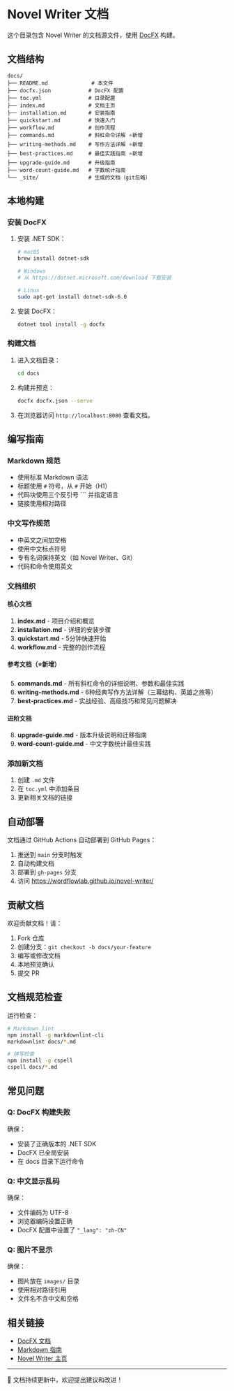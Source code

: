 # Novel Writer 文档

这个目录包含 Novel Writer 的文档源文件，使用 [DocFX](https://dotnet.github.io/docfx/) 构建。

## 文档结构

```
docs/
├── README.md              # 本文件
├── docfx.json            # DocFX 配置
├── toc.yml               # 目录配置
├── index.md              # 文档主页
├── installation.md       # 安装指南
├── quickstart.md         # 快速入门
├── workflow.md           # 创作流程
├── commands.md           # 斜杠命令详解 ⭐新增
├── writing-methods.md    # 写作方法详解 ⭐新增
├── best-practices.md     # 最佳实践指南 ⭐新增
├── upgrade-guide.md      # 升级指南
├── word-count-guide.md   # 字数统计指南
└── _site/                # 生成的文档（git忽略）
```

## 本地构建

### 安装 DocFX

1. 安装 .NET SDK：
   ```bash
   # macOS
   brew install dotnet-sdk

   # Windows
   # 从 https://dotnet.microsoft.com/download 下载安装

   # Linux
   sudo apt-get install dotnet-sdk-6.0
   ```

2. 安装 DocFX：
   ```bash
   dotnet tool install -g docfx
   ```

### 构建文档

1. 进入文档目录：
   ```bash
   cd docs
   ```

2. 构建并预览：
   ```bash
   docfx docfx.json --serve
   ```

3. 在浏览器访问 `http://localhost:8080` 查看文档。

## 编写指南

### Markdown 规范

- 使用标准 Markdown 语法
- 标题使用 `#` 符号，从 `#` 开始（H1）
- 代码块使用三个反引号 ``` 并指定语言
- 链接使用相对路径

### 中文写作规范

- 中英文之间加空格
- 使用中文标点符号
- 专有名词保持英文（如 Novel Writer、Git）
- 代码和命令使用英文

### 文档组织

#### 核心文档
1. **index.md** - 项目介绍和概览
2. **installation.md** - 详细的安装步骤
3. **quickstart.md** - 5分钟快速开始
4. **workflow.md** - 完整的创作流程

#### 参考文档（⭐新增）
5. **commands.md** - 所有斜杠命令的详细说明、参数和最佳实践
6. **writing-methods.md** - 6种经典写作方法详解（三幕结构、英雄之旅等）
7. **best-practices.md** - 实战经验、高级技巧和常见问题解决

#### 进阶文档
8. **upgrade-guide.md** - 版本升级说明和迁移指南
9. **word-count-guide.md** - 中文字数统计最佳实践

### 添加新文档

1. 创建 `.md` 文件
2. 在 `toc.yml` 中添加条目
3. 更新相关文档的链接

## 自动部署

文档通过 GitHub Actions 自动部署到 GitHub Pages：

1. 推送到 `main` 分支时触发
2. 自动构建文档
3. 部署到 `gh-pages` 分支
4. 访问 https://wordflowlab.github.io/novel-writer/

## 贡献文档

欢迎贡献文档！请：

1. Fork 仓库
2. 创建分支：`git checkout -b docs/your-feature`
3. 编写或修改文档
4. 本地预览确认
5. 提交 PR

## 文档规范检查

运行检查：
```bash
# Markdown lint
npm install -g markdownlint-cli
markdownlint docs/*.md

# 拼写检查
npm install -g cspell
cspell docs/*.md
```

## 常见问题

### Q: DocFX 构建失败

确保：
- 安装了正确版本的 .NET SDK
- DocFX 已全局安装
- 在 docs 目录下运行命令

### Q: 中文显示乱码

确保：
- 文件编码为 UTF-8
- 浏览器编码设置正确
- DocFX 配置中设置了 `"_lang": "zh-CN"`

### Q: 图片不显示

确保：
- 图片放在 `images/` 目录
- 使用相对路径引用
- 文件名不含中文和空格

## 相关链接

- [DocFX 文档](https://dotnet.github.io/docfx/)
- [Markdown 指南](https://www.markdownguide.org/)
- [Novel Writer 主页](https://github.com/wordflowlab/novel-writer)

---

📝 文档持续更新中，欢迎提出建议和改进！